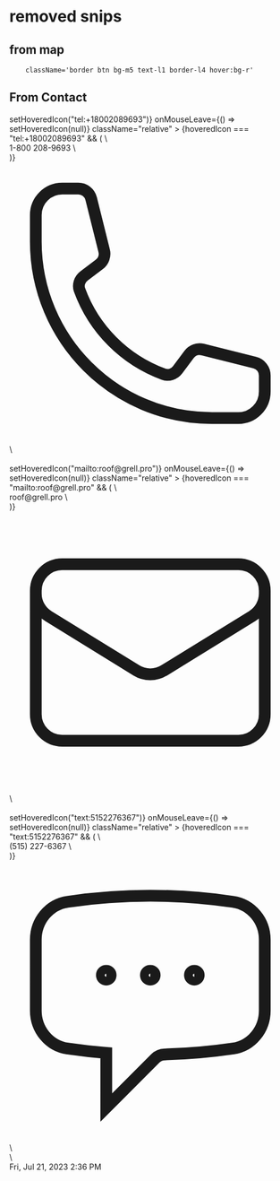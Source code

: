 # removed snips

## from map
        className='border btn bg-m5 text-l1 border-l4 hover:bg-r'

## From Contact
<div className="grid grid-cols-3 grid-rows-1 text-neutral-400 pt-10">
 <div
onMouseEnter={() => setHoveredIcon("tel:+18002089693")}
onMouseLeave={() => setHoveredIcon(null)}
className="relative"
 >
 {hoveredIcon === "tel:+18002089693" && (
 \<div className="absolute -top-8 -left-20 bg-[var(--blue)] text-white px-1.5 py-1 rounded-xl text-xs">
 1-800 208-9693
\</div>
 )}
 <svg
xmlns="http://www.w3.org/2000/svg"
fill="none"
viewBox="0 0 24 24"
strokeWidth={1.5}
href="tel:+18002089693"
stroke="currentColor"
className="w-6 h-6 hover:text-white hover:-m-0.5"
style={{
cursor: "pointer",
transition: "all .15s ease",
marginLeft: ".25rem",
marginRight: ".25rem",
 }}
 >
 <path
strokeLinecap="round"
strokeLinejoin="round"
d="M2.25 6.75c0 8.284 6.716 15 15 15h2.25a2.25 2.25 0 002.25-2.25v-1.372c0-.516-.351-.966-.852-1.091l-4.423-1.106c-.44-.11-.902.055-1.173.417l-.97 1.293c-.282.376-.769.542-1.21.38a12.035 12.035 0 01-7.143-7.143c-.162-.441.004-.928.38-1.21l1.293-.97c.363-.271.527-.734.417-1.173L6.963 3.102a1.125 1.125 0 00-1.091-.852H4.5A2.25 2.25 0 002.25 4.5v2.25z"
/>
\</svg>
\</div>

<br>
 <div
onMouseEnter={() => setHoveredIcon("mailto:roof@grell.pro")}
onMouseLeave={() => setHoveredIcon(null)}
className="relative"
 >
 {hoveredIcon === "mailto:roof@grell.pro" && (
 \<div className="absolute -top-8 -left-10 bg-[var(--blue)] text-white px-3 py-1 rounded-xl text-xs">
 roof@grell.pro
\</div>
 )}
 <svg
xmlns="http://www.w3.org/2000/svg"
fill="none"
viewBox="0 0 24 24"
strokeWidth={1.5}
stroke="currentColor"
href="mailto:roof@grell.pro"
className="w-6 h-6 hover:text-white hover:-m-0.5"
style={{
cursor: "pointer",
transition: "all .15s ease",
marginLeft: ".5rem",
marginRight: ".5rem",
 }}
 >
 <path
strokeLinecap="round"
strokeLinejoin="round"
d="M21.75 6.75v10.5a2.25 2.25 0 01-2.25 2.25h-15a2.25 2.25 0 01-2.25-2.25V6.75m19.5 0A2.25 2.25 0 0019.5 4.5h-15a2.25 2.25 0 00-2.25 2.25m19.5 0v.243a2.25 2.25 0 01-1.07 1.916l-7.5 4.615a2.25 2.25 0 01-2.36 0L3.32 8.91a2.25 2.25 0 01-1.07-1.916V6.75"
/>
\</svg>
\</div>

<br>
 <div
onMouseEnter={() => setHoveredIcon("text:5152276367")}
onMouseLeave={() => setHoveredIcon(null)}
className="relative"
 >
 {hoveredIcon === "text:5152276367" && (
 \<div className="absolute -top-12 -left-10 bg-[var(--blue)] text-white px-2 py-1 rounded-xl text-xs">
 (515) 227-6367
\</div>
 )}
 <svg
xmlns="http://www.w3.org/2000/svg"
fill="none"
viewBox="0 0 24 24"
strokeWidth={1.5}
stroke="currentColor"
href="text:5152276367"
className="w-6 h-6 hover:text-white hover:-m-0.5"
style={{
cursor: "pointer",
transition: "all .15s ease",
marginLeft: ".5rem",
marginRight: ".5rem",
 }}
 >
 <path
strokeLinecap="round"
strokeLinejoin="round"
d="M8.625 9.75a.375.375 0 11-.75 0 .375.375 0 01.75 0zm0 0H8.25m4.125 0a.375.375 0 11-.75 0 .375.375 0 01.75 0zm0 0H12m4.125 0a.375.375 0 11-.75 0 .375.375 0 01.75 0zm0 0h-.375m-13.5 3.01c0 1.6 1.123 2.994 2.707 3.227 1.087.16 2.185.283 3.293.369V21l4.184-4.183a1.14 1.14 0 01.778-.332 48.294 48.294 0 005.83-.498c1.585-.233 2.708-1.626 2.708-3.228V6.741c0-1.602-1.123-2.995-2.707-3.228A48.394 48.394 0 0012 3c-2.392 0-4.744.175-7.043.513C3.373 3.746 2.25 5.14 2.25 6.741v6.018z"
/>
\</svg>
\</div>
\</div>
Fri, Jul 21, 2023 2:36 PM